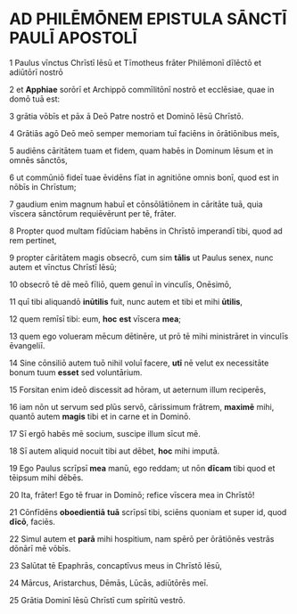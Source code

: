 # AD PHILĒMŌNEM EPISTULA SĀNCTĪ PAULĪ APOSTOLĪ

1 Paulus vīnctus Chrīstī Iēsū et Tīmotheus frāter Philēmonī dīlēctō et adiūtōrī nostrō

2 et **Apphiae** sorōrī et Archippō commīlitōnī nostrō et ecclēsiae, quae in domō tuā est:

3 grātia vōbīs et pāx ā Deō Patre nostrō et Dominō Iēsū Chrīstō.

4 Grātiās agō Deō meō semper memoriam tuī faciēns in ōrātiōnibus meīs,

5 audiēns cāritātem tuam et fidem, quam habēs in Dominum Iēsum et in omnēs sānctōs,

6 ut commūniō fideī tuae ēvidēns fīat in agnitiōne omnis bonī, quod est in nōbīs in Chrīstum;

7 gaudium enim magnum habuī et cōnsōlātiōnem in cāritāte tuā, quia vīscera sānctōrum requiēvērunt per tē, frāter.

8 Propter quod multam fīdūciam habēns in Chrīstō imperandī tibi, quod ad rem pertinet,

9 propter cāritātem magis obsecrō, cum sim **tālis** ut Paulus senex, nunc autem et vīnctus Chrīstī Iēsū;

10 obsecrō tē dē meō fīliō, quem genuī in vinculīs, Onēsimō,

11 quī tibi aliquandō **inūtilis** fuit, nunc autem et tibi et mihi **ūtilis**,

12 quem remīsī tibi: eum, **hoc** **est** vīscera **mea**;

13 quem ego volueram mēcum dētinēre, ut prō tē mihi ministrāret in vinculīs ēvangeliī.

14 Sine cōnsiliō autem tuō nihil voluī facere, **utī** nē velut ex necessitāte bonum tuum **esset** sed voluntārium.

15 Forsitan enim ideō discessit ad hōram, ut aeternum illum reciperēs,

16 iam nōn ut servum sed plūs servō, cārissimum frātrem, **maximē** mihi, quantō autem **magis** tibi et in carne et in Dominō.

17 Sī ergō habēs mē socium, suscipe illum sīcut mē.

18 Sī autem aliquid nocuit tibi aut dēbet, **hoc** mihi imputā.

19 Ego Paulus scrīpsī **mea** manū, ego reddam; ut nōn **dīcam** tibi quod et tēipsum mihi dēbēs.

20 Ita, frāter! Ego tē fruar in Dominō; refice vīscera mea in Chrīstō!

21 Cōnfīdēns **oboedientiā** **tuā** scrīpsī tibi, sciēns quoniam et super id, quod **dīcō**, faciēs.

22 Simul autem et **parā** mihi hospitium, nam spērō per ōrātiōnēs vestrās dōnārī mē vōbīs.

23 Salūtat tē Epaphrās, concaptīvus meus in Chrīstō Iēsū,

24 Mārcus, Aristarchus, Dēmās, Lūcās, adiūtōrēs meī.

25 Grātia Dominī Iēsū Chrīstī cum spīritū vestrō.


